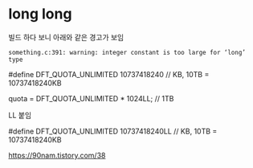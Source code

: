 # long long

빌드 하다 보니 아래와 같은 경고가 보임
```
something.c:391: warning: integer constant is too large for ‘long’ type
```

#define DFT_QUOTA_UNLIMITED 10737418240  // KB, 10TB = 10737418240KB

quota = DFT_QUOTA_UNLIMITED * 1024LL;	// 1TB

LL 붙임 

#define DFT_QUOTA_UNLIMITED 10737418240LL  // KB, 10TB = 10737418240KB

https://90nam.tistory.com/38